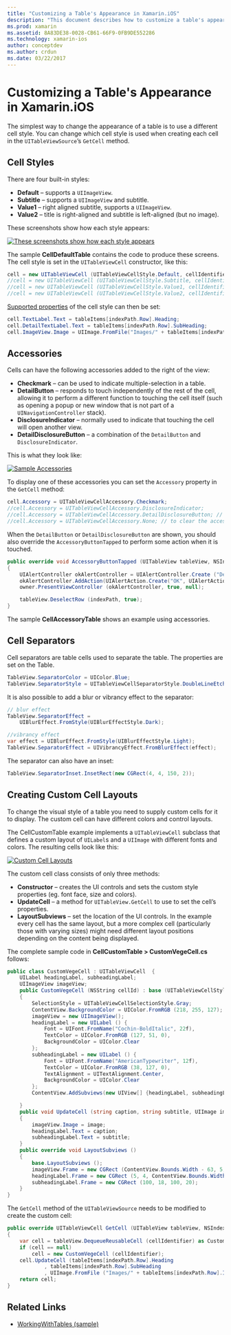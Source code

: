 ```yaml
---
title: "Customizing a Table's Appearance in Xamarin.iOS"
description: "This document describes how to customize a table's appearance in Xamarin.iOS. It discusses cell styles, accessories, cell separators, and custom cell layouts."
ms.prod: xamarin
ms.assetid: 8A83DE38-0028-CB61-66F9-0FB9DE552286
ms.technology: xamarin-ios
author: conceptdev
ms.author: crdun
ms.date: 03/22/2017
---
```


# Customizing a Table's Appearance in Xamarin.iOS

The simplest way to change the appearance of a table is to use a different
cell style. You can change which cell style is used when creating each cell in
the `UITableViewSource`’s `GetCell` method.

## Cell Styles

There are four built-in styles:

- **Default** – supports a `UIImageView`.
- **Subtitle** – supports a `UIImageView` and subtitle.
- **Value1** – right aligned subtitle, supports a `UIImageView`.
- **Value2** – title is right-aligned and subtitle is left-aligned (but no image).

These screenshots show how each style appears:

 [![These screenshots show how each style appears](customizing-table-appearance-images/image7.png)](customizing-table-appearance-images/image7.png#lightbox)

The sample **CellDefaultTable** contains the code to produce these screens. The
cell style is set in the `UITableViewCell` constructor, like
this:

```csharp
cell = new UITableViewCell (UITableViewCellStyle.Default, cellIdentifier);
//cell = new UITableViewCell (UITableViewCellStyle.Subtitle, cellIdentifier);
//cell = new UITableViewCell (UITableViewCellStyle.Value1, cellIdentifier);
//cell = new UITableViewCell (UITableViewCellStyle.Value2, cellIdentifier);
```

[Supported properties](xref:UIKit.UITableViewCell) of the cell style can then be set:

```csharp
cell.TextLabel.Text = tableItems[indexPath.Row].Heading;
cell.DetailTextLabel.Text = tableItems[indexPath.Row].SubHeading;
cell.ImageView.Image = UIImage.FromFile("Images/" + tableItems[indexPath.Row].ImageName); // don't use for Value2
```

## Accessories

Cells can have the following accessories added to the right of the view:

- **Checkmark** – can be used to indicate multiple-selection in a table.
- **DetailButton** – responds to touch independently of the rest of the cell, allowing it to perform a different function to touching the cell itself (such as opening a popup or new window that is not part of a `UINavigationController` stack).
- **DisclosureIndicator** – normally used to indicate that touching the cell will open another view.
- **DetailDisclosureButton** – a combination of the `DetailButton` and `DisclosureIndicator`.

This is what they look like:

 [![Sample Accessories](customizing-table-appearance-images/image8.png)](customizing-table-appearance-images/image8.png#lightbox)

To display one of these accessories you can set the `Accessory`
property in the `GetCell` method:

```csharp
cell.Accessory = UITableViewCellAccessory.Checkmark;
//cell.Accessory = UITableViewCellAccessory.DisclosureIndicator;
//cell.Accessory = UITableViewCellAccessory.DetailDisclosureButton; // implement AccessoryButtonTapped
//cell.Accessory = UITableViewCellAccessory.None; // to clear the accessory
```

When the `DetailButton` or `DetailDisclosureButton` are shown, you should also
override the `AccessoryButtonTapped` to perform some action when it
is touched.

```csharp
public override void AccessoryButtonTapped (UITableView tableView, NSIndexPath indexPath)
{
    UIAlertController okAlertController = UIAlertController.Create ("DetailDisclosureButton Touched", tableItems[indexPath.Row].Heading, UIAlertControllerStyle.Alert);
    okAlertController.AddAction(UIAlertAction.Create("OK", UIAlertActionStyle.Default, null));
    owner.PresentViewController (okAlertController, true, null);

    tableView.DeselectRow (indexPath, true);
}
```

The sample **CellAccessoryTable** shows an example using accessories.

## Cell Separators

Cell separators are table cells used to separate the table. The properties are set on the Table.

```csharp
TableView.SeparatorColor = UIColor.Blue;
TableView.SeparatorStyle = UITableViewCellSeparatorStyle.DoubleLineEtched;
```

It is also possible to add a blur or vibrancy effect to the separator:

```csharp
// blur effect
TableView.SeparatorEffect =
    UIBlurEffect.FromStyle(UIBlurEffectStyle.Dark);

//vibrancy effect
var effect = UIBlurEffect.FromStyle(UIBlurEffectStyle.Light);
TableView.SeparatorEffect = UIVibrancyEffect.FromBlurEffect(effect);
```

The separator can also have an inset:

```csharp
TableView.SeparatorInset.InsetRect(new CGRect(4, 4, 150, 2));
```

## Creating Custom Cell Layouts

To change the visual style of a table you need to supply custom cells for it
to display. The custom cell can have different colors and control layouts.

The CellCustomTable example implements a `UITableViewCell`
subclass that defines a custom layout of `UILabel`s and a `UIImage` with different fonts and colors. The resulting cells look like this:

 [![Custom Cell Layouts](customizing-table-appearance-images/image9.png)](customizing-table-appearance-images/image9.png#lightbox)

The custom cell class consists of only three methods:

- **Constructor** – creates the UI controls and sets the custom style properties (eg. font face, size and colors).
- **UpdateCell** – a method for  `UITableView.GetCell` to use to set the cell’s properties.
- **LayoutSubviews** – set the location of the UI controls. In the example every cell has the same layout, but a more complex cell (particularly those with varying sizes) might need different layout positions depending on the content being displayed.

The complete sample code in **CellCustomTable > CustomVegeCell.cs** follows:

```csharp
public class CustomVegeCell : UITableViewCell  {
    UILabel headingLabel, subheadingLabel;
    UIImageView imageView;
    public CustomVegeCell (NSString cellId) : base (UITableViewCellStyle.Default, cellId)
    {
        SelectionStyle = UITableViewCellSelectionStyle.Gray;
        ContentView.BackgroundColor = UIColor.FromRGB (218, 255, 127);
        imageView = new UIImageView();
        headingLabel = new UILabel () {
            Font = UIFont.FromName("Cochin-BoldItalic", 22f),
            TextColor = UIColor.FromRGB (127, 51, 0),
            BackgroundColor = UIColor.Clear
        };
        subheadingLabel = new UILabel () {
            Font = UIFont.FromName("AmericanTypewriter", 12f),
            TextColor = UIColor.FromRGB (38, 127, 0),
            TextAlignment = UITextAlignment.Center,
            BackgroundColor = UIColor.Clear
        };
        ContentView.AddSubviews(new UIView[] {headingLabel, subheadingLabel, imageView});

    }
    public void UpdateCell (string caption, string subtitle, UIImage image)
    {
        imageView.Image = image;
        headingLabel.Text = caption;
        subheadingLabel.Text = subtitle;
    }
    public override void LayoutSubviews ()
    {
        base.LayoutSubviews ();
        imageView.Frame = new CGRect (ContentView.Bounds.Width - 63, 5, 33, 33);
        headingLabel.Frame = new CGRect (5, 4, ContentView.Bounds.Width - 63, 25);
        subheadingLabel.Frame = new CGRect (100, 18, 100, 20);
    }
}
```

The `GetCell` method of the `UITableViewSource` needs
to be modified to create the custom cell:

```csharp
public override UITableViewCell GetCell (UITableView tableView, NSIndexPath indexPath)
{
    var cell = tableView.DequeueReusableCell (cellIdentifier) as CustomVegeCell;
    if (cell == null)
        cell = new CustomVegeCell (cellIdentifier);
    cell.UpdateCell (tableItems[indexPath.Row].Heading
            , tableItems[indexPath.Row].SubHeading
            , UIImage.FromFile ("Images/" + tableItems[indexPath.Row].ImageName) );
    return cell;
}
```

## Related Links

- [WorkingWithTables (sample)](https://docs.microsoft.com/samples/xamarin/ios-samples/workingwithtables)
